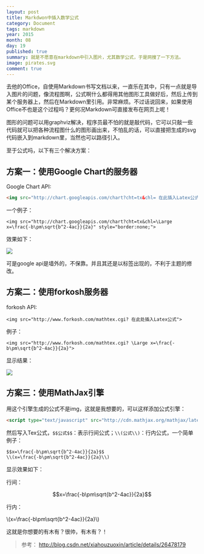 ```yaml
---
layout: post
title: Markdwon中插入数学公式
category: Document
tags: markdown 
year: 2015
month: 08
day: 19
published: true
summary: 就是不愿意在markdown中引入图片，尤其数学公式，于是网搜了一下方法。
image: pirates.svg
comment: true
---
```


去他的Office，自使用Markdown书写文档以来，一直乐在其中，只有一点就是导入图片的问题，像流程图啊，公式啊什么都得用其他图形工具做好后，然后上传到某个服务器上，然后在Markdown里引用。非常麻烦。不过话说回来，如果使用Office不也是这个过程吗？更何况Markdown可直接发布在网页上呢！

图形的问题可以用graphviz解决，程序员最不怕的就是敲代码，它可以只敲一些代码就可以把各种流程图什么的图形画出来，不怕乱的话，可以直接把生成的svg代码嵌入到markdown里，当然也可以路径引入。

至于公式吗，以下有三个解决方案：

## 方案一：使用Google Chart的服务器

Google Chart API:

```html
<img src="http://chart.googleapis.com/chart?cht=tx&chl= 在此插入Latex公式" style="border:none;">
```

一个例子：

```
<img src="http://chart.googleapis.com/chart?cht=tx&chl=\Large x=\frac{-b\pm\sqrt{b^2-4ac}}{2a}" style="border:none;">
```

效果如下：

<img src="http://chart.googleapis.com/chart?cht=tx&chl=\Large x=\frac{-b\pm\sqrt{b^2-4ac}}{2a}" style="border:none;">

可是google api是墙外的，不保靠。并且其还是以<img>标签出现的，不利于主题的修改。

## 方案二：使用forkosh服务器

forkosh API:

```
<img src="http://www.forkosh.com/mathtex.cgi? 在此处插入Latex公式">
```

例子：

```
<img src="http://www.forkosh.com/mathtex.cgi? \Large x=\frac{-b\pm\sqrt{b^2-4ac}}{2a}">
```

显示结果：

<img src="http://www.forkosh.com/mathtex.cgi? \Large x=\frac{-b\pm\sqrt{b^2-4ac}}{2a}">


## 方案三：使用MathJax引擎

用这个引擎生成的公式不是img，这就是我想要的，可以这样添加公式引擎：

```html
<script type="text/javascript" src="http://cdn.mathjax.org/mathjax/latest/MathJax.js?config=default"></script>
```

然后写入Tex公式，`$$公式$$`：表示行间公式；`\\(公式\\)`：行内公式，一个简单例子：

```
$$x=\frac{-b\pm\sqrt{b^2-4ac}}{2a}$$
\\(x=\frac{-b\pm\sqrt{b^2-4ac}}{2a}\\)
```

显示效果如下：

行间：

$$x=\frac{-b\pm\sqrt{b^2-4ac}}{2a}$$

行内：

\\(x=\frac{-b\pm\sqrt{b^2-4ac}}{2a}\\)


这就是你想要的有木有？很帅，有木有？！

> 参考： http://blog.csdn.net/xiahouzuoxin/article/details/26478179
